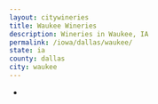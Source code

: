 ```yaml
---
layout: citywineries
title: Waukee Wineries
description: Wineries in Waukee, IA
permalink: /iowa/dallas/waukee/
state: ia
county: dallas
city: waukee
---
```

-
